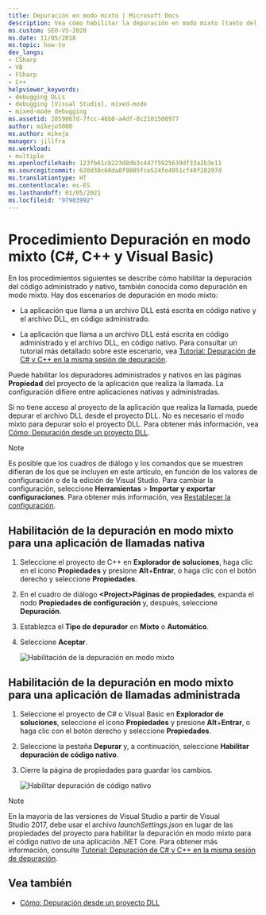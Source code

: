 ```yaml
---
title: Depuración en modo mixto | Microsoft Docs
description: Vea cómo habilitar la depuración en modo mixto (tanto del código administrado como del nativo) en las páginas de propiedades del proyecto de la aplicación que realiza la llamada.
ms.custom: SEO-VS-2020
ms.date: 11/05/2018
ms.topic: how-to
dev_langs:
- CSharp
- VB
- FSharp
- C++
helpviewer_keywords:
- debugging DLLs
- debugging [Visual Studio], mixed-mode
- mixed-mode debugging
ms.assetid: 2859067d-7fcc-46b0-a4df-8c2101500977
author: mikejo5000
ms.author: mikejo
manager: jillfra
ms.workload:
- multiple
ms.openlocfilehash: 123fb61cb223d8db3c447f5925639df33a2b3e11
ms.sourcegitcommit: 620d30c60da8f9805fce524fe4951cf40f28297d
ms.translationtype: HT
ms.contentlocale: es-ES
ms.lasthandoff: 01/05/2021
ms.locfileid: "97903992"
---
```

# <a name="how-to-debug-in-mixed-mode-c-c-visual-basic"></a>Procedimiento Depuración en modo mixto (C#, C++ y Visual Basic)

En los procedimientos siguientes se describe cómo habilitar la depuración del código administrado y nativo, también conocida como depuración en modo mixto. Hay dos escenarios de depuración en modo mixto:

- La aplicación que llama a un archivo DLL está escrita en código nativo y el archivo DLL, en código administrado.

- La aplicación que llama a un archivo DLL está escrita en código administrado y el archivo DLL, en código nativo. Para consultar un tutorial más detallado sobre este escenario, vea [Tutorial: Depuración de C# y C++ en la misma sesión de depuración](../debugger/how-to-debug-managed-and-native-code.md).

Puede habilitar los depuradores administrados y nativos en las páginas **Propiedad** del proyecto de la aplicación que realiza la llamada. La configuración difiere entre aplicaciones nativas y administradas.

Si no tiene acceso al proyecto de la aplicación que realiza la llamada, puede depurar el archivo DLL desde el proyecto DLL. No es necesario el modo mixto para depurar solo el proyecto DLL. Para obtener más información, vea [Cómo: Depuración desde un proyecto DLL](../debugger/how-to-debug-from-a-dll-project.md).

> [!NOTE]
> Es posible que los cuadros de diálogo y los comandos que se muestren difieran de los que se incluyen en este artículo, en función de los valores de configuración o de la edición de Visual Studio. Para cambiar la configuración, seleccione **Herramientas** > **Importar y exportar configuraciones**. Para obtener más información, vea [Restablecer la configuración](../ide/environment-settings.md#reset-settings).

## <a name="enable-mixed-mode-debugging-for-a-native-calling-app"></a>Habilitación de la depuración en modo mixto para una aplicación de llamadas nativa

1. Seleccione el proyecto de C++ en **Explorador de soluciones**, haga clic en el icono **Propiedades** y presione **Alt**+**Entrar**, o haga clic con el botón derecho y seleccione **Propiedades**.

1. En el cuadro de diálogo **\<Project>Páginas de propiedades**, expanda el nodo **Propiedades de configuración** y, después, seleccione **Depuración**.

1. Establezca el **Tipo de depurador** en **Mixto** o **Automático**.

1. Seleccione **Aceptar**.

   ![Habilitación de la depuración en modo mixto](../debugger/media/dbg-mixed-mode-from-native.png "Habilitación de la depuración en modo mixto")

## <a name="enable-mixed-mode-debugging-for-a-managed-calling-app"></a>Habilitación de la depuración en modo mixto para una aplicación de llamadas administrada

1. Seleccione el proyecto de C# o Visual Basic en **Explorador de soluciones**, seleccione el icono **Propiedades** y presione **Alt**+**Entrar**, o haga clic con el botón derecho y seleccione **Propiedades**.

1. Seleccione la pestaña **Depurar** y, a continuación, seleccione **Habilitar depuración de código nativo**.

1. Cierre la página de propiedades para guardar los cambios.

   ![Habilitar depuración de código nativo](../debugger/media/dbg-mixed-mode-from-csharp.png "Habilitar depuración de código nativo")

> [!NOTE]
> En la mayoría de las versiones de Visual Studio a partir de Visual Studio 2017, debe usar el archivo *launchSettings.json* en lugar de las propiedades del proyecto para habilitar la depuración en modo mixto para el código nativo de una aplicación .NET Core. Para obtener más información, consulte [Tutorial: Depuración de C# y C++ en la misma sesión de depuración](../debugger/how-to-debug-managed-and-native-code.md).

## <a name="see-also"></a>Vea también

- [Cómo: Depuración desde un proyecto DLL](../debugger/how-to-debug-from-a-dll-project.md)